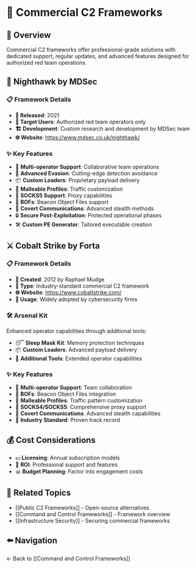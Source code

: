 # 💼 Commercial C2 Frameworks

## 📖 Overview
Commercial C2 frameworks offer professional-grade solutions with dedicated support, regular updates, and advanced features designed for authorized red team operations.

## 🦅 Nighthawk by MDSec

### 📋 Framework Details
- **📅 Released**: 2021
- **🎯 Target Users**: Authorized red team operators only
- **🏗️ Development**: Custom research and development by MDSec team
- **🌐 Website**: https://www.mdsec.co.uk/nighthawk/

### ✨ Key Features
- 👥 **Multi-operator Support**: Collaborative team operations
- 🥷 **Advanced Evasion**: Cutting-edge detection avoidance
- 📦 **Custom Loaders**: Proprietary payload delivery
- 🔧 **Malleable Profiles**: Traffic customization
- 🧦 **SOCKS5 Support**: Proxy capabilities
- 📁 **BOFs**: Beacon Object Files support
- 🤫 **Covert Communications**: Advanced stealth methods
- 🔒 **Secure Post-Exploitation**: Protected operational phases
- 🛠️ **Custom PE Generator**: Tailored executable creation

## ⚔️ Cobalt Strike by Forta

### 📋 Framework Details
- **📅 Created**: 2012 by Raphael Mudge
- **💼 Type**: Industry-standard commercial C2 framework
- **🌐 Website**: https://www.cobaltstrike.com/
- **🏢 Usage**: Widely adopted by cybersecurity firms

### 🛠️ Arsenal Kit
Enhanced operator capabilities through additional tools:
- 😴 **Sleep Mask Kit**: Memory protection techniques
- 📦 **Custom Loaders**: Advanced payload delivery
- 🔧 **Additional Tools**: Extended operator capabilities

### ✨ Key Features
- 👥 **Multi-operator Support**: Team collaboration
- 📁 **BOFs**: Beacon Object Files integration
- 🔧 **Malleable Profiles**: Traffic pattern customization
- 🧦 **SOCKS4/SOCKS5**: Comprehensive proxy support
- 🤫 **Covert Communications**: Advanced stealth capabilities
- 🏢 **Industry Standard**: Proven track record

## 💰 Cost Considerations
- 💵 **Licensing**: Annual subscription models
- 🎯 **ROI**: Professional support and features
- 📊 **Budget Planning**: Factor into engagement costs

## 🔗 Related Topics
- [[Public C2 Frameworks]] - Open-source alternatives
- [[Command and Control Frameworks]] - Framework overview
- [[Infrastructure Security]] - Securing commercial frameworks

## ⬅️ Navigation
← Back to [[Command and Control Frameworks]]
